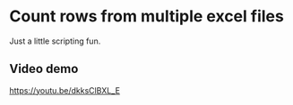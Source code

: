 # Count rows from multiple excel files
Just a little scripting fun.

## Video demo
https://youtu.be/dkksClBXL_E
